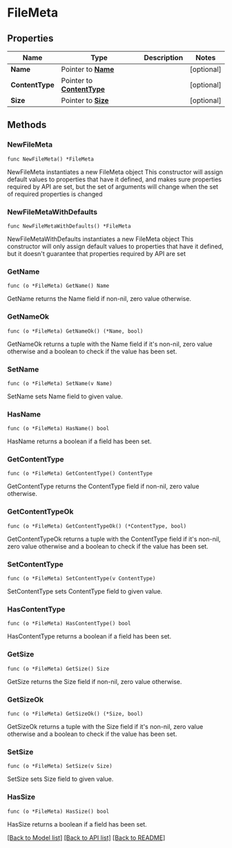 # FileMeta

## Properties

Name | Type | Description | Notes
------------ | ------------- | ------------- | -------------
**Name** | Pointer to [**Name**](Name.md) |  | [optional] 
**ContentType** | Pointer to [**ContentType**](ContentType.md) |  | [optional] 
**Size** | Pointer to [**Size**](Size.md) |  | [optional] 

## Methods

### NewFileMeta

`func NewFileMeta() *FileMeta`

NewFileMeta instantiates a new FileMeta object
This constructor will assign default values to properties that have it defined,
and makes sure properties required by API are set, but the set of arguments
will change when the set of required properties is changed

### NewFileMetaWithDefaults

`func NewFileMetaWithDefaults() *FileMeta`

NewFileMetaWithDefaults instantiates a new FileMeta object
This constructor will only assign default values to properties that have it defined,
but it doesn't guarantee that properties required by API are set

### GetName

`func (o *FileMeta) GetName() Name`

GetName returns the Name field if non-nil, zero value otherwise.

### GetNameOk

`func (o *FileMeta) GetNameOk() (*Name, bool)`

GetNameOk returns a tuple with the Name field if it's non-nil, zero value otherwise
and a boolean to check if the value has been set.

### SetName

`func (o *FileMeta) SetName(v Name)`

SetName sets Name field to given value.

### HasName

`func (o *FileMeta) HasName() bool`

HasName returns a boolean if a field has been set.

### GetContentType

`func (o *FileMeta) GetContentType() ContentType`

GetContentType returns the ContentType field if non-nil, zero value otherwise.

### GetContentTypeOk

`func (o *FileMeta) GetContentTypeOk() (*ContentType, bool)`

GetContentTypeOk returns a tuple with the ContentType field if it's non-nil, zero value otherwise
and a boolean to check if the value has been set.

### SetContentType

`func (o *FileMeta) SetContentType(v ContentType)`

SetContentType sets ContentType field to given value.

### HasContentType

`func (o *FileMeta) HasContentType() bool`

HasContentType returns a boolean if a field has been set.

### GetSize

`func (o *FileMeta) GetSize() Size`

GetSize returns the Size field if non-nil, zero value otherwise.

### GetSizeOk

`func (o *FileMeta) GetSizeOk() (*Size, bool)`

GetSizeOk returns a tuple with the Size field if it's non-nil, zero value otherwise
and a boolean to check if the value has been set.

### SetSize

`func (o *FileMeta) SetSize(v Size)`

SetSize sets Size field to given value.

### HasSize

`func (o *FileMeta) HasSize() bool`

HasSize returns a boolean if a field has been set.


[[Back to Model list]](../README.md#documentation-for-models) [[Back to API list]](../README.md#documentation-for-api-endpoints) [[Back to README]](../README.md)



